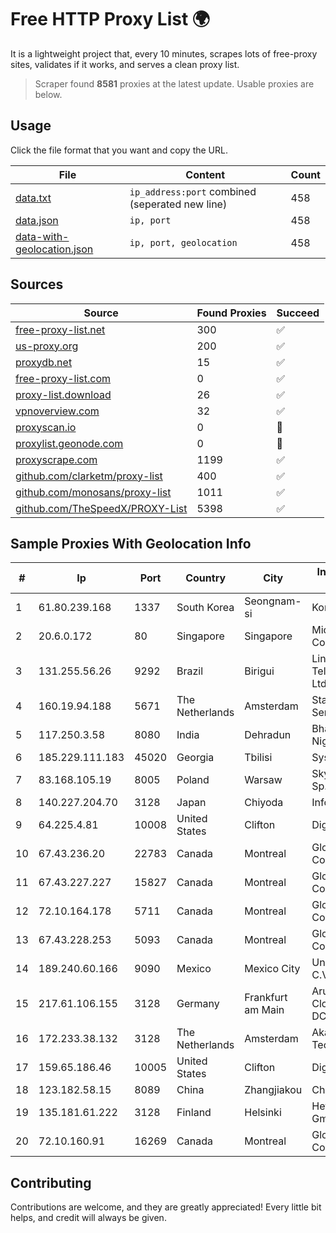 
# Free HTTP Proxy List 🌍

It is a lightweight project that, every 10 minutes, scrapes lots of free-proxy sites, validates if it works, and serves a clean proxy list.


> Scraper found **8581** proxies at the latest update. Usable proxies are below.

## Usage

Click the file format that you want and copy the URL.


|File|Content|Count|
|----|-------|-----|
|[data.txt](https://raw.githubusercontent.com/themiralay/Proxy-List-World/master/data.txt)|`ip_address:port` combined (seperated new line)|458|
|[data.json](https://raw.githubusercontent.com/themiralay/Proxy-List-World/master/data.json)|`ip, port`|458|
|[data-with-geolocation.json](https://raw.githubusercontent.com/themiralay/Proxy-List-World/master/data-with-geolocation.json)|`ip, port, geolocation`|458|

## Sources

|Source|Found Proxies|Succeed|
|------|-------------|-------|
|[free-proxy-list.net](https://free-proxy-list.net)|300|✅|
|[us-proxy.org](https://www.us-proxy.org)|200|✅|
|[proxydb.net](http://proxydb.net)|15|✅|
|[free-proxy-list.com](https://free-proxy-list.com/?page=&port=&type%5B%5D=http&type%5B%5D=https&up_time=0&search=Search)|0|✅|
|[proxy-list.download](https://www.proxy-list.download/HTTP)|26|✅|
|[vpnoverview.com](https://vpnoverview.com/privacy/anonymous-browsing/free-proxy-servers)|32|✅|
|[proxyscan.io](https://www.proxyscan.io)|0|🚫|
|[proxylist.geonode.com](https://proxylist.geonode.com/api/proxy-list?limit=300&page=1&sort_by=lastChecked&sort_type=desc&protocols=http,https)|0|🚫|
|[proxyscrape.com](https://api.proxyscrape.com/v2/?request=displayproxies&protocol=http&timeout=10000&country=all&ssl=all&anonymity=all)|1199|✅|
|[github.com/clarketm/proxy-list](https://raw.githubusercontent.com/clarketm/proxy-list/master/proxy-list-raw.txt)|400|✅|
|[github.com/monosans/proxy-list](https://raw.githubusercontent.com/monosans/proxy-list/main/proxies/http.txt)|1011|✅|
|[github.com/TheSpeedX/PROXY-List](https://raw.githubusercontent.com/TheSpeedX/PROXY-List/master/http.txt)|5398|✅|


## Sample Proxies With Geolocation Info

|#|Ip|Port|Country|City|Internet Service Provider|
|-|--|----|-------|----|-------------------------|
|1|61.80.239.168|1337|South Korea|Seongnam-si|Korea Telecom|
|2|20.6.0.172|80|Singapore|Singapore|Microsoft Corporation|
|3|131.255.56.26|9292|Brazil|Birigui|Link Brasil Telecomunicacoes Ltda|
|4|160.19.94.188|5671|The Netherlands|Amsterdam|Stallion Network Services Limited|
|5|117.250.3.58|8080|India|Dehradun|Bharat Sanchar Nigam Ltd|
|6|185.229.111.183|45020|Georgia|Tbilisi|Sysnet LLC|
|7|83.168.105.19|8005|Poland|Warsaw|SkyPass Solutions Sp. z.o.o.|
|8|140.227.204.70|3128|Japan|Chiyoda|InfoSphere|
|9|64.225.4.81|10008|United States|Clifton|DigitalOcean, LLC|
|10|67.43.236.20|22783|Canada|Montreal|GloboTech Communications|
|11|67.43.227.227|15827|Canada|Montreal|GloboTech Communications|
|12|72.10.164.178|5711|Canada|Montreal|GloboTech Communications|
|13|67.43.228.253|5093|Canada|Montreal|GloboTech Communications|
|14|189.240.60.166|9090|Mexico|Mexico City|Uninet S.A. de C.V.|
|15|217.61.106.155|3128|Germany|Frankfurt am Main|Aruba GmbH Cloud Network DC05|
|16|172.233.38.132|3128|The Netherlands|Amsterdam|Akamai Technologies, Inc.|
|17|159.65.186.46|10005|United States|Clifton|DigitalOcean, LLC|
|18|123.182.58.15|8089|China|Zhangjiakou|China Telecom|
|19|135.181.61.222|3128|Finland|Helsinki|Hetzner Online GmbH|
|20|72.10.160.91|16269|Canada|Montreal|GloboTech Communications|



## Contributing

Contributions are welcome, and they are greatly appreciated! Every
little bit helps, and credit will always be given.

